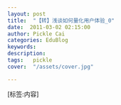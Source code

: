 ```yaml
---
layout: post  
title:  "【转】浅谈如何量化用户体验_0"
date:  2011-03-02 02:15:00
author: Pickle Cai  
categories: EduBlog  
keywords: 
description:   
tags:	pickle   
cover:  "/assets/cover.jpg"  

---
```


[标签:内容]
